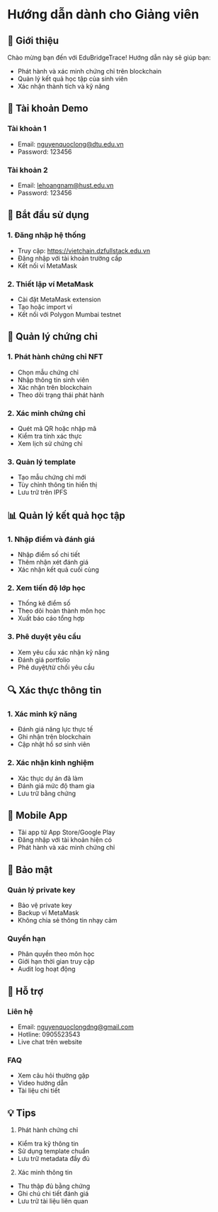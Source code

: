 # Hướng dẫn dành cho Giảng viên

## 👋 Giới thiệu

Chào mừng bạn đến với EduBridgeTrace! Hướng dẫn này sẽ giúp bạn:
- Phát hành và xác minh chứng chỉ trên blockchain
- Quản lý kết quả học tập của sinh viên
- Xác nhận thành tích và kỹ năng

## 🔑 Tài khoản Demo

### Tài khoản 1
- Email: nguyenquoclong@dtu.edu.vn
- Password: 123456

### Tài khoản 2
- Email: lehoangnam@hust.edu.vn
- Password: 123456

## 🚀 Bắt đầu sử dụng

### 1. Đăng nhập hệ thống
- Truy cập: https://vietchain.dzfullstack.edu.vn
- Đăng nhập với tài khoản trường cấp
- Kết nối ví MetaMask

### 2. Thiết lập ví MetaMask
- Cài đặt MetaMask extension
- Tạo hoặc import ví
- Kết nối với Polygon Mumbai testnet

## 📝 Quản lý chứng chỉ

### 1. Phát hành chứng chỉ NFT
- Chọn mẫu chứng chỉ
- Nhập thông tin sinh viên
- Xác nhận trên blockchain
- Theo dõi trạng thái phát hành

### 2. Xác minh chứng chỉ
- Quét mã QR hoặc nhập mã
- Kiểm tra tính xác thực
- Xem lịch sử chứng chỉ

### 3. Quản lý template
- Tạo mẫu chứng chỉ mới
- Tùy chỉnh thông tin hiển thị
- Lưu trữ trên IPFS

## 📊 Quản lý kết quả học tập

### 1. Nhập điểm và đánh giá
- Nhập điểm số chi tiết
- Thêm nhận xét đánh giá
- Xác nhận kết quả cuối cùng

### 2. Xem tiến độ lớp học
- Thống kê điểm số
- Theo dõi hoàn thành môn học
- Xuất báo cáo tổng hợp

### 3. Phê duyệt yêu cầu
- Xem yêu cầu xác nhận kỹ năng
- Đánh giá portfolio
- Phê duyệt/từ chối yêu cầu

## 🔍 Xác thực thông tin

### 1. Xác minh kỹ năng
- Đánh giá năng lực thực tế
- Ghi nhận trên blockchain
- Cập nhật hồ sơ sinh viên

### 2. Xác nhận kinh nghiệm
- Xác thực dự án đã làm
- Đánh giá mức độ tham gia
- Lưu trữ bằng chứng

## 📱 Mobile App

- Tải app từ App Store/Google Play
- Đăng nhập với tài khoản hiện có
- Phát hành và xác minh chứng chỉ

## 🔐 Bảo mật

### Quản lý private key
- Bảo vệ private key
- Backup ví MetaMask
- Không chia sẻ thông tin nhạy cảm

### Quyền hạn
- Phân quyền theo môn học
- Giới hạn thời gian truy cập
- Audit log hoạt động

## 🤝 Hỗ trợ

### Liên hệ
- Email: nguyenquoclongdng@gmail.com
- Hotline: 0905523543
- Live chat trên website

### FAQ
- Xem câu hỏi thường gặp
- Video hướng dẫn
- Tài liệu chi tiết

## 💡 Tips

1. Phát hành chứng chỉ
- Kiểm tra kỹ thông tin
- Sử dụng template chuẩn
- Lưu trữ metadata đầy đủ

2. Xác minh thông tin
- Thu thập đủ bằng chứng
- Ghi chú chi tiết đánh giá
- Lưu trữ tài liệu liên quan 